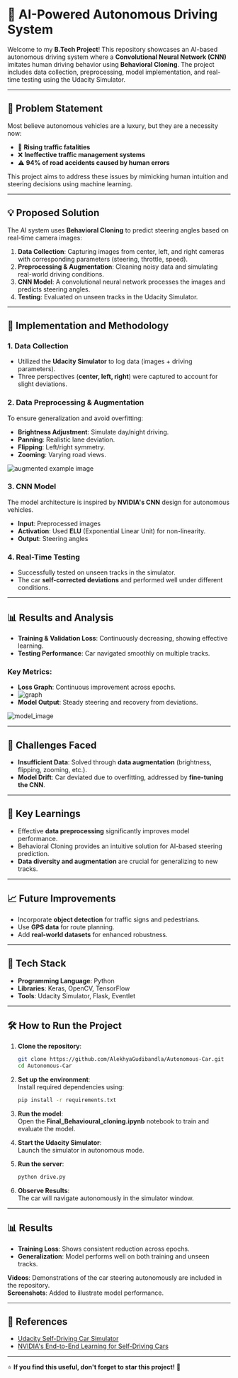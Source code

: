 # 🚗 AI-Powered Autonomous Driving System  
Welcome to my **B.Tech Project**! This repository showcases an AI-based autonomous driving system where a **Convolutional Neural Network (CNN)** imitates human driving behavior using **Behavioral Cloning**. The project includes data collection, preprocessing, model implementation, and real-time testing using the Udacity Simulator.  

---

## 📌 Problem Statement  
Most believe autonomous vehicles are a luxury, but they are a necessity now:  

- 🚦 **Rising traffic fatalities**  
- ❌ **Ineffective traffic management systems**  
- ⚠️ **94% of road accidents caused by human errors**  

This project aims to address these issues by mimicking human intuition and steering decisions using machine learning.  

---

## 💡 Proposed Solution  
The AI system uses **Behavioral Cloning** to predict steering angles based on real-time camera images:  

1. **Data Collection**: Capturing images from center, left, and right cameras with corresponding parameters (steering, throttle, speed).  
2. **Preprocessing & Augmentation**: Cleaning noisy data and simulating real-world driving conditions.  
3. **CNN Model**: A convolutional neural network processes the images and predicts steering angles.  
4. **Testing**: Evaluated on unseen tracks in the Udacity Simulator.  

---

## 🚀 Implementation and Methodology  

### 1. Data Collection  
- Utilized the **Udacity Simulator** to log data (images + driving parameters).  
- Three perspectives (**center, left, right**) were captured to account for slight deviations.  

### 2. Data Preprocessing & Augmentation  
To ensure generalization and avoid overfitting:  

- **Brightness Adjustment**: Simulate day/night driving.  
- **Panning**: Realistic lane deviation.  
- **Flipping**: Left/right symmetry.  
- **Zooming**: Varying road views.  

![augmented example image](https://github.com/AlekhyaGudibandla/Autonomous-Car/blob/main/media/augmented.png?raw=true)

### 3. CNN Model  
The model architecture is inspired by **NVIDIA's CNN** design for autonomous vehicles.  

- **Input**: Preprocessed images  
- **Activation**: Used **ELU** (Exponential Linear Unit) for non-linearity.  
- **Output**: Steering angles  

### 4. Real-Time Testing  
- Successfully tested on unseen tracks in the simulator.  
- The car **self-corrected deviations** and performed well under different conditions.  

---

## 📊 Results and Analysis  
- **Training & Validation Loss**: Continuously decreasing, showing effective learning.  
- **Testing Performance**: Car navigated smoothly on multiple tracks.  

### Key Metrics:  
- **Loss Graph**: Continuous improvement across epochs.
- ![graph](https://github.com/AlekhyaGudibandla/Autonomous-Car/blob/main/media/graph.png?raw=true)
- **Model Output**: Steady steering and recovery from deviations.  

![model_image](https://github.com/AlekhyaGudibandla/Autonomous-Car/blob/main/media/demo_image.png?raw=true)


---

## 🚧 Challenges Faced  
- **Insufficient Data**: Solved through **data augmentation** (brightness, flipping, zooming, etc.).  
- **Model Drift**: Car deviated due to overfitting, addressed by **fine-tuning the CNN**.  

---

## 🌟 Key Learnings  
- Effective **data preprocessing** significantly improves model performance.  
- Behavioral Cloning provides an intuitive solution for AI-based steering prediction.  
- **Data diversity and augmentation** are crucial for generalizing to new tracks.  

---

## 📈 Future Improvements  
- Incorporate **object detection** for traffic signs and pedestrians.  
- Use **GPS data** for route planning.  
- Add **real-world datasets** for enhanced robustness.  

---

## 🧰 Tech Stack  
- **Programming Language**: Python  
- **Libraries**: Keras, OpenCV, TensorFlow  
- **Tools**: Udacity Simulator, Flask, Eventlet  

---

## 🛠️ How to Run the Project  

1. **Clone the repository**:  
   ```bash
   git clone https://github.com/AlekhyaGudibandla/Autonomous-Car.git
   cd Autonomous-Car
   ```

2. **Set up the environment**:  
   Install required dependencies using:  
   ```bash
   pip install -r requirements.txt
   ```

3. **Run the model**:  
   Open the **Final_Behavioural_cloning.ipynb** notebook to train and evaluate the model.  

4. **Start the Udacity Simulator**:  
   Launch the simulator in autonomous mode.  

5. **Run the server**:  
   ```bash
   python drive.py
   ```

6. **Observe Results**:  
   The car will navigate autonomously in the simulator window.  

---

## 📊 Results  
- **Training Loss**: Shows consistent reduction across epochs.  
- **Generalization**: Model performs well on both training and unseen tracks.  

**Videos**: Demonstrations of the car steering autonomously are included in the repository.  
**Screenshots**: Added to illustrate model performance.  

---

## 🔗 References  
- [Udacity Self-Driving Car Simulator](https://github.com/udacity/self-driving-car-sim)  
- [NVIDIA's End-to-End Learning for Self-Driving Cars](https://arxiv.org/abs/1604.07316)  

---

⭐ **If you find this useful, don't forget to star this project!** 🚀  

